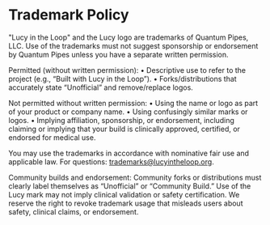 # Trademark Policy

"Lucy in the Loop" and the Lucy logo are trademarks of Quantum Pipes, LLC.
Use of the trademarks must not suggest sponsorship or endorsement by Quantum
Pipes unless you have a separate written permission.

Permitted (without written permission):
• Descriptive use to refer to the project (e.g., “Built with Lucy in the Loop”).
• Forks/distributions that accurately state “Unofficial” and remove/replace logos.

Not permitted without written permission:
• Using the name or logo as part of your product or company name.
• Using confusingly similar marks or logos.
• Implying affiliation, sponsorship, or endorsement, including claiming or
  implying that your build is clinically approved, certified, or endorsed for
  medical use.

You may use the trademarks in accordance with nominative fair use and applicable
law. For questions: trademarks@lucyintheloop.org.

Community builds and endorsement: Community forks or distributions must clearly
label themselves as “Unofficial” or “Community Build.” Use of the Lucy mark may
not imply clinical validation or safety certification. We reserve the right to
revoke trademark usage that misleads users about safety, clinical claims, or
endorsement.

